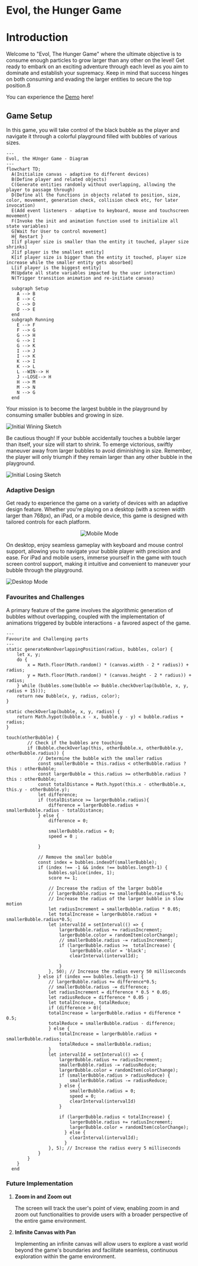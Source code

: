 # Evol, the Hunger Game

<h1>Introduction</h1>

Welcome to "Evol, The Hunger Game" where the ultimate objective is to consume enough particles to grow larger than any other on the level! Get ready to embark on an exciting adventure through each level as you aim to dominate and establish your supremacy. Keep in mind that success hinges on both consuming and evading the larger entities to secure the top position.ß

You can experience the [Demo](https://works.creaturexd.com/evol/) here!


<h2>Game Setup</h2>

In this game, you will take control of the black bubble as the player and navigate it through a colorful playground filled with bubbles of various sizes. 

```mermaid
---
Evol, the HUnger Game - Diagram
---
flowchart TD;
  A(Initialize canvas - adaptive to different devices)
  B(Define player and related objects)
  C(Generate entities randomly without overlapping, allowing the player to passage through)
  D(Define all the functions in objects related to position, size, color, movement, generation check, collision check etc, for later invocation)
  E(Add event listeners - adaptive to keyboard, mouse and touchscreen movement)
  F(Invoke the init and animation function used to initialize all state variables)
  G[Wait for User to control movement]
  H{ Restart }
  I[if player size is smaller than the entity it touched, player size shrinks]
  J[if player is the smallest entity]
  K[if player size is bigger than the entity it touched, player size increase while the smaller entity gets absorbed]
  L[if player is the biggest entity]
  M(Update all state variables impacted by the user interaction)
  N(Trigger transition animation and re-initiate canvas)

  subgraph Setup
    A --> B
    B --> C
    C --> D
    D --> E
  end
  subgraph Running
    E --> F
    F --> G
    G --> H
    G --> I
    G --> K
    I --> J
    I --> K
    K --> I
    K --> L
    L --WIN--> H
    J --LOSE--> H
    H --> M
    M --> N
    N --> G
  end
  ```




Your mission is to become the largest bubble in the playground by consuming smaller bubbles and growing in size.

![Initial Wining Sketch](https://github.com/bfcxfm/evol/blob/main/img/win.png#center)

Be cautious though! If your bubble accidentally touches a bubble larger than itself, your size will start to shrink. To emerge victorious, swiftly maneuver away from larger bubbles to avoid diminishing in size. Remember, the player will only triumph if they remain larger than any other bubble in the playground.

![Initial Losing Sketch](https://github.com/bfcxfm/evol/blob/main/img/lose.png#center)


<h3>Adaptive Design</h3>

Get ready to experience the game on a variety of devices with an adaptive design feature. Whether you're playing on a desktop (with a screen width larger than 768px), an iPad, or a mobile device, this game is designed with tailored controls for each platform.

<p align="center">
    <img src="https://github.com/bfcxfm/evol/blob/main/img/mobile.gif" alt="Mobile Mode">
</p>

On desktop, enjoy seamless gameplay with keyboard and mouse control support, allowing you to navigate your bubble player with precision and ease. For iPad and mobile users, immerse yourself in the game with touch screen control support, making it intuitive and convenient to maneuver your bubble through the playground.

![Desktop Mode](https://github.com/bfcxfm/evol/blob/main/img/desktop.gif#center)

<h3>Favourites and Challenges</h3>

A primary feature of the game involves the algorithmic generation of bubbles without overlapping, coupled with the implementation of animations triggered by bubble interactions - a favored aspect of the game.

```
---
Favourite and Challenging parts
---
static generateNonOverlappingPosition(radius, bubbles, color) {
    let x, y;
    do {
        x = Math.floor(Math.random() * (canvas.width - 2 * radius)) + radius;
        y = Math.floor(Math.random() * (canvas.height - 2 * radius)) + radius;
    } while (bubbles.some(bubble => Bubble.checkOverlap(bubble, x, y, radius + 15)));
    return new Bubble(x, y, radius, color);
}

static checkOverlap(bubble, x, y, radius) {
    return Math.hypot(bubble.x - x, bubble.y - y) < bubble.radius + radius;
}

touch(otherBubble) {
        // Check if the bubbles are touching
        if (Bubble.checkOverlap(this, otherBubble.x, otherBubble.y, otherBubble.radius)) {
            // Determine the bubble with the smaller radius
            const smallerBubble = this.radius < otherBubble.radius ? this : otherBubble;
            const largerBubble = this.radius >= otherBubble.radius ? this : otherBubble;
            const totalDistance = Math.hypot(this.x - otherBubble.x, this.y - otherBubble.y);
            let difference;
            if (totalDistance >= largerBubble.radius){
                difference = largerBubble.radius + smallerBubble.radius - totalDistance;
            } else {
                difference = 0;

                smallerBubble.radius = 0;
                speed = 0 ;

            }

            // Remove the smaller bubble
            const index = bubbles.indexOf(smallerBubble);
            if (index !== -1 && index !== bubbles.length-1) {
                bubbles.splice(index, 1);
                score += 1;
            
                // Increase the radius of the larger bubble
                // largerBubble.radius += smallerBubble.radius*0.5;
                // Increase the radius of the larger bubble in slow motion
                let radiusIncrement = smallerBubble.radius * 0.05;
                let totalIncrease = largerBubble.radius + smallerBubble.radius*0.5;
                let intervalId = setInterval(() => {
                    largerBubble.radius += radiusIncrement;
                    largerBubble.color = randomItem(colorChange);
                    // smallerBubble.radius -= radiusIncrement;
                    if (largerBubble.radius >=  totalIncrease) {
                        largerBubble.color = 'black';
                        clearInterval(intervalId);
                        
                    }
                }, 50); // Increase the radius every 50 milliseconds
            } else if (index === bubbles.length-1) {
                // largerBubble.radius += difference*0.5;
                // smallerBubble.radius -= difference;
                let radiusIncrement = difference * 0.5 * 0.05;
                let radiusReduce = difference * 0.05 ; 
                let totalIncrease, totalReduce;
                if (difference > 0){
                totalIncrease = largerBubble.radius + difference * 0.5;
                totalReduce = smallerBubble.radius - difference;
                } else {
                    totalIncrease = largerBubble.radius + smallerBubble.radius;
                    totalReduce = smallerBubble.radius;
                }
                let intervalId = setInterval(() => {
                    largerBubble.radius += radiusIncrement;
                    smallerBubble.radius -= radiusReduce;
                    largerBubble.color = randomItem(colorChange);
                    if (smallerBubble.radius > radiusReduce) {
                        smallerBubble.radius -= radiusReduce;
                    } else {
                        smallerBubble.radius = 0;
                        speed = 0;
                        clearInterval(intervalId)
                    }

                    if (largerBubble.radius < totalIncrease) {
                        largerBubble.radius += radiusIncrement;
                        largerBubble.color = randomItem(colorChange);
                      } else {
                        clearInterval(intervalId);
                      }                   
                }, 5); // Increase the radius every 5 milliseconds
            }
        }
    }
  end
  ```


<h3>Future Implementation</h3>

1. **Zoom in and Zoom out**

    The screen will track the user's point of view, enabling zoom in and zoom out functionalities to provide users with a broader perspective of the entire game environment.

2. **Infinite Canvas with Pan**

    Implementing an infinite canvas will allow users to explore a vast world beyond the game's boundaries and facilitate seamless, continuous exploration within the game environment.

